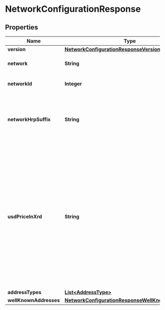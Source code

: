 

# NetworkConfigurationResponse


## Properties

| Name | Type | Description | Notes |
|------------ | ------------- | ------------- | -------------|
|**version** | [**NetworkConfigurationResponseVersion**](NetworkConfigurationResponseVersion.md) |  |  |
|**network** | **String** | The logical name of the network |  |
|**networkId** | **Integer** | The logical id of the network |  |
|**networkHrpSuffix** | **String** | The network suffix used for Bech32m HRPs used for addressing. |  |
|**usdPriceInXrd** | **String** | The current value of the protocol-based USD/XRD multiplier (i.e. an amount of XRDs to be paid for 1 USD). A decimal is formed of some signed integer &#x60;m&#x60; of attos (&#x60;10^(-18)&#x60;) units, where &#x60;-2^(192 - 1) &lt;&#x3D; m &lt; 2^(192 - 1)&#x60;.  |  |
|**addressTypes** | [**List&lt;AddressType&gt;**](AddressType.md) |  |  |
|**wellKnownAddresses** | [**NetworkConfigurationResponseWellKnownAddresses**](NetworkConfigurationResponseWellKnownAddresses.md) |  |  |



